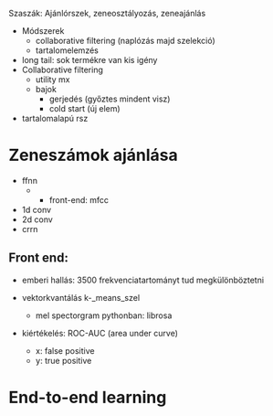 Szaszák: Ajánlórszek, zeneosztályozás, zeneajánlás

* Módszerek
  * collaborative filtering (naplózás majd szelekció)
  * tartalomelemzés
* long tail: sok termékre van kis igény
* Collaborative filtering 
  * utility mx
  * bajok
    * gerjedés (győztes mindent visz)
    * cold start (új elem)
* tartalomalapú rsz

# Zeneszámok ajánlása
* ffnn
  * + front-end: mfcc
* 1d conv
* 2d conv
* crrn 

## Front end:

* emberi hallás: 3500 frekvenciatartományt tud megkülönböztetni
* vektorkvantálás k-_means_szel
  * mel spectorgram pythonban: librosa

* kiértékelés: ROC-AUC (area under curve)
  * x: false positive
  * y: true positive

# End-to-end learning 
